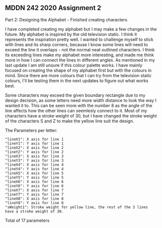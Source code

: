 ## MDDN 242 2020 Assignment 2

Part 2: Designing the Alphabet - Finished creating characters

 I have completed creating my alphabet but I may make a few changes in the future. My alphabet is inspired by the old television static. I think it represents the inspiration pretty well. I wanted to challenge myself to stick with lines and its sharp corners, because I know some lines will need to exceed the line it overlaps - not the normal neat outlined characters. I think its exceeding lines make my alphabet more interesting, and made me think more in how I can connect the lines in different angles. As mentioned in my last update I am still unsure if this colour palette works. I have mainly focused on creating the shape of my alphabet first but with the colours in mind. Since there are more colours that I can try from the television static colours, I'll be testing them in the next updates to figure out what works best. 

 Some characters may exceed the given boundary rectangle due to my design decision, as some letters need more width distance to look the way I wanted it to. This can be seen more with the number 8 as the angle of the line affects how the other lines can seemlesly connect to it. Most of my characters have a stroke weight of 30, but I have changed the stroke weight of the characters S and Z to make the yellow line suit the design. 


The Parameters per letter:

    "lineX1": X axis for line 1
    "lineY1": Y axis for line 1
    "lineX2": X axis for line 2
    "lineY2": Y axis for line 2
    "lineX3": X axis for line 3
    "lineY3": Y axis for line 3
    "lineX4": X axis for line 4
    "lineY4": Y axis for line 4
    "lineX5": X axis for line 5
    "lineY5": Y axis for line 5
    "lineX6": X axis for line 6
    "lineY6": Y axis for line 6
    "lineX7": X axis for line 7
    "lineY7": Y axis for line 7
    "lineX8": X axis for line 8
    "lineY8": Y axis for line 8
    "sWeight1": Stroke weight for yellow line, the rest of the 3 lines have a stroke weight of 30.

Total of 17 parameters